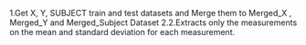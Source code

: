

1.Get X, Y, SUBJECT train and test datasets and Merge them to Merged_X , Merged_Y and Merged_Subject Dataset
2.2.Extracts only the measurements on the mean and standard deviation for each measurement. 
